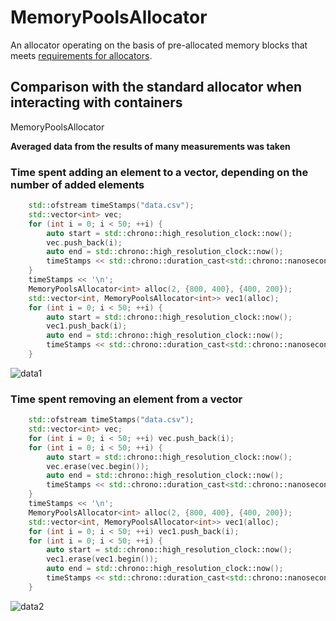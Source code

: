 # MemoryPoolsAllocator

An allocator operating on the basis of pre-allocated memory blocks that meets [requirements for allocators](https://en.cppreference.com/w/cpp/named_req/Allocator).

## Comparison with the standard allocator when interacting with containers

MemoryPoolsAllocator

**Averaged data from the results of many measurements was taken**

### Time spent adding an element to a vector, depending on the number of added elements

```c++
    std::ofstream timeStamps("data.csv");
    std::vector<int> vec;
    for (int i = 0; i < 50; ++i) {
        auto start = std::chrono::high_resolution_clock::now();
        vec.push_back(i);
        auto end = std::chrono::high_resolution_clock::now();
        timeStamps << std::chrono::duration_cast<std::chrono::nanoseconds>(end - start).count() << ',';
    }
    timeStamps << '\n';
    MemoryPoolsAllocator<int> alloc(2, {800, 400}, {400, 200});
    std::vector<int, MemoryPoolsAllocator<int>> vec1(alloc);
    for (int i = 0; i < 50; ++i) {
        auto start = std::chrono::high_resolution_clock::now();
        vec1.push_back(i);
        auto end = std::chrono::high_resolution_clock::now();
        timeStamps << std::chrono::duration_cast<std::chrono::nanoseconds>(end - start).count() << ',';
    }
```
![data1](https://ezhidze.su/wp-content/uploads/2023/04/data1.png)

### Time spent removing an element from a vector

```c++
    std::ofstream timeStamps("data.csv");
    std::vector<int> vec;
    for (int i = 0; i < 50; ++i) vec.push_back(i);
    for (int i = 0; i < 50; ++i) {
        auto start = std::chrono::high_resolution_clock::now();
        vec.erase(vec.begin());
        auto end = std::chrono::high_resolution_clock::now();
        timeStamps << std::chrono::duration_cast<std::chrono::nanoseconds>(end - start).count() << ',';
    }
    timeStamps << '\n';
    MemoryPoolsAllocator<int> alloc(2, {800, 400}, {400, 200});
    std::vector<int, MemoryPoolsAllocator<int>> vec1(alloc);
    for (int i = 0; i < 50; ++i) vec1.push_back(i);
    for (int i = 0; i < 50; ++i) {
        auto start = std::chrono::high_resolution_clock::now();
        vec1.erase(vec1.begin());
        auto end = std::chrono::high_resolution_clock::now();
        timeStamps << std::chrono::duration_cast<std::chrono::nanoseconds>(end - start).count() << ',';
    }
```

![data2](https://ezhidze.su/wp-content/uploads/2023/04/data2.png)

